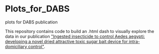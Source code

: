 # Plots_for_DABS
plots for DABS publication

This repository contains code to build an .html dash to visually explore the data in our publication ["Ingested insecticide to control Aedes aegypti: developing a novel dried attractive toxic sugar bait device for intra-domiciliary control"](https://parasitesandvectors.biomedcentral.com/articles/10.1186/s13071-020-3930-9).
